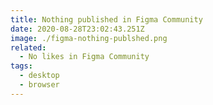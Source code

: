 ```yaml
---
title: Nothing published in Figma Community
date: 2020-08-28T23:02:43.251Z
image: ./figma-nothing-publshed.png
related: 
  - No likes in Figma Community
tags:
  - desktop
  - browser
---
```

